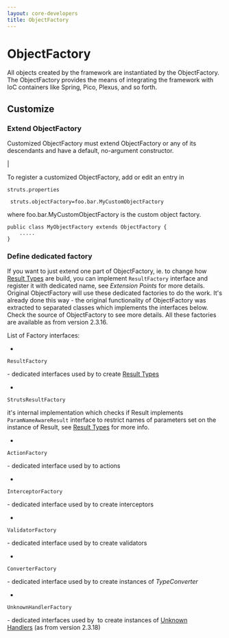 ```yaml
---
layout: core-developers
title: ObjectFactory
---
```


# ObjectFactory

All objects created by the framework are instantiated by the ObjectFactory\. The ObjectFactory provides the means of integrating the framework with IoC containers like Spring, Pico, Plexus, and so forth\.

## Customize

### Extend ObjectFactory


Customized ObjectFactory must extend ObjectFactory or any of its descendants and have a default, no\-argument constructor\.

| 

To register a customized ObjectFactory, add or edit an entry in 

~~~~~~~
struts.properties
~~~~~~~



~~~~~~~
 struts.objectFactory=foo.bar.MyCustomObjectFactory

~~~~~~~

where foo\.bar\.MyCustomObjectFactory is the custom object factory\.


~~~~~~~
public class MyObjectFactory extends ObjectFactory {
    .....
}

~~~~~~~

### Define dedicated factory

If you want to just extend one part of ObjectFactory, ie\. to change how [Result Types](result-types.html) are build, you can implement `ResultFactory` interface and register it with dedicated name, see _Extension Points_  for more details\. Original ObjectFactory will use these dedicated factories to do the work\. It's already done this way \- the original functionality of ObjectFactory was extracted to separated classes which implements the interfaces below\. Check the source of ObjectFactory to see more details\. All these factories are available as from version 2\.3\.16\.

List of Factory interfaces:

+ 

~~~~~~~
ResultFactory
~~~~~~~
 \- dedicated interfaces used by  to create [Result Types](result-types.html)

  + 

~~~~~~~
StrutsResultFactory
~~~~~~~
 it's internal implementation which checks if Result implements `ParamNameAwareResult` interface to restrict names of parameters set on the instance of Result, see [Result Types](result-types.html) for more info\.

+ 

~~~~~~~
ActionFactory
~~~~~~~
 \- dedicated interface used by  to actions

+ 

~~~~~~~
InterceptorFactory
~~~~~~~
 \- dedicated interface used by  to create interceptors

+ 

~~~~~~~
ValidatorFactory
~~~~~~~
 \- dedicated interface used by  to create validators

+ 

~~~~~~~
ConverterFactory
~~~~~~~
 \- dedicated interface used by  to create instances of _TypeConverter_ 

+ 

~~~~~~~
UnknownHandlerFactory
~~~~~~~
 \- dedicated interfaces used by  to create instances of [Unknown Handlers](unknown-handlers.html) (as from version 2\.3\.18)
